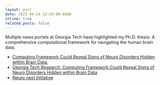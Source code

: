 ```yaml
---
layout: post
date: 2025-04-24 15:59:00-0400
inline: true
related_posts: false
---
```


Multiple news portals at Georgia Tech have highlighted my Ph.D. thesis: A comprehensive computational framework for navigating the human brain data. 
* [Computing Framework Could Reveal Signs of Neuro Disorders Hidden within Brain Data](https://news.gatech.edu/news/2025/04/24/computing-framework-could-reveal-signs-neuro-disorders-hidden-within-brain-data), 
* [Georgia Tech Research: Computing Framework Could Reveal Signs of Neuro Disorders Hidden within Brain Data](https://research.gatech.edu/computing-framework-could-reveal-signs-neuro-disorders-hidden-within-brain-data)
* [Neuro next Initiative](https://neuro.gatech.edu/computing-framework-could-reveal-signs-neural-disorders-hidden-within-brain-data)

